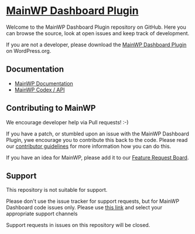 # [MainWP Dashboard Plugin](https://mainwp.com/)

Welcome to the MainWP Dashboard Plugin repository on GitHub. Here you can browse the source, look at open issues and keep track of development. 

If you are not a developer, please download the [MainWP Dashboard Plugin](https://wordpress.org/plugins/mainwp/) on WordPress.org.

## Documentation
* [MainWP Documentation](http://docs.mainwp.com/)
* [MainWP Codex / API](http://codex.mainwp.com/)

## Contributing to MainWP
We encourage developer help via Pull requests! :-)  

If you have a patch, or stumbled upon an issue with the MainWP Dashboard Plugin, ywe encourage you to contribute this back to the code. Please read our [contributor guidelines](https://github.com/mainwp/mainwp/blob/master/CONTRIBUTING.md) for more information how you can do this.

If you have an idea for MainWP, please add it to our [Feature Request Board](https://mainwp.com/feature-requests/).

## Support
This repository is not suitable for support. 

Please don't use the issue tracker for support requests, but for MainWP Dashboard code issues only.  Please use [this link](https://mainwp.com/support/) and select your appropriate support channels

Support requests in issues on this repository will be closed.
